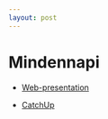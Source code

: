 ```yaml
---
layout: post
---
```


# Mindennapi

- [Web-presentation](https://github.com/deepidea/web-presentation)

- [CatchUp](https://github.com/hzsweers/CatchUp)

